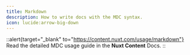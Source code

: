 ```yaml
---
title: Markdown
description: How to write docs with the MDC syntax.
icon: lucide:arrow-big-down
---
```


::alert{target="_blank" to="https://content.nuxt.com/usage/markdown"}
Read the detailed MDC usage guide in the **Nuxt Content** Docs.
::
